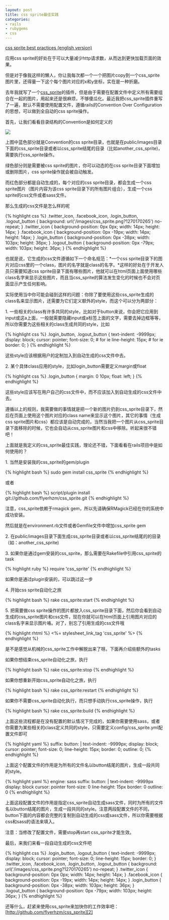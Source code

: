 ```yaml
---
layout: post
title: css sprite最佳实践
categories:
- rails
- rubygems
- css
---
```

[css sprite best practices (english version)][1]

应用css sprite的好处在于可以大量减少http请求数，从而达到更快加载页面的效果。

但是对于像我这样的懒人，你让我每次都一个一个把图片copy到一个css_sprite图片里，还得量一下这个每个图片对应的x和y坐标，实在是一种折磨。

去年我就写了一个[css_sprite][2]的插件，但是由于需要在配置文件中定义所有需要组合在一起的图片，用起来还是很麻烦，不够傻瓜化。最近我把css_sprite插件重写了一遍，默认不需要使用配置文件，遵循rails的Convention Over Configuration的思想，可以做到全自动的css sprite操作。

首先，让我们看看目录结构的Convention是如何定义的

![][3]

上图中蓝色部分就是Convention的css sprite目录，也就是在public/images目录下面的css_sprite目录或者以css_sprite结尾的目录（比如another_css_sprite)，需要执行css_sprite操作。

绿色部分则是需要被css sprite的图片，你可以动态的在css sprite目录下面增加或删除图片，css sprite操作就会被自动触发。

而红色部分都是自动生成的，每个对应的css sprite目录，都会生成一个css sprite图片（图片内容为该css sprite目录下的所有图片组合），生成一个css sprite的css文件或者sass文件。

那么生成的css文件是怎么样的呢

{% highlight css %}
.twitter_icon, .facebook_icon, .login_button, .logout_button {
  background: url('/images/css_sprite.png?1270170265') no-repeat;
}
.twitter_icon { background-position: 0px 0px; width: 14px; height: 14px; }
.facebook_icon { background-position: 0px -19px; width: 14px; height: 14px; }
.login_button { background-position: 0px -38px; width: 103px; height: 36px; }
.logout_button { background-position: 0px -79px; width: 103px; height: 36px; }
{% endhighlight %}

也就是说，它生成的css文件遵循如下一个命名规范：*一个css sprite目录下的图片对应css里的一个class，图片的名字就是class的名字。*这样的好处在于开发人员只需要知道css sprite目录下面有哪些图片，他就可以在html页面上面使用哪些class名字来显示这些图片，而且当css_sprite的算法发生变化的时候也不会对页面显示产生任何影响。

实际使用当中你可能会碰到这样的问题：你除了要使用这些css_sprite生成的class名来显示图片，还需要为它们定义额外的style，而这个可以分为两部分：

1\. 一些相关的class有许多共同的style，比如对于button来说，你会把它应用到input或这a上面，一般就需要隐藏input或a标签上面的文字，需要去掉边框等等，所以你需要为这些相关的class生成共同的style，比如

{% highlight css %}
.login_button, .logout_button {
  text-indent: -9999px;
  display: block;
  cursor: pointer;
  font-size: 0; # for ie
  line-height: 15px; # for ie
  border: 0; }
{% endhighlight %}

这些style应该根据用户的定制加入到自动生成的css文件中去。

2\. 某个具体class应用的style，比如login_button需要定义margin或float

{% highlight css %}
.login_button {
  margin: 0 10px;
  float: left; }
{% endhighlight %}

这些style应该写在用户自己的css文件中，而不应该加入到自动生成的css文件中去。

遵循以上的规则，我需要做的事情就是把一个新的图片扔到css_sprite目录下，然后在页面上使用这个图片对应的class name来显示这个图片，其它的事情（生成css sprite图片和css）都应该是自动完成的，当然当我把一个图片从css_sprite目录下面移除的时候，它也会自动从css_sprite图片和css中移除。听起来很不错吧！

上面就是我定义的css_sprite最佳实践，理论还不错，下面看看在rails项目中是如何使用的？

1\. 当然是安装我的css_sprite的gem/plugin

{% highlight bash %}
sudo gem install css_sprite
{% endhighlight %}

或者

{% highlight bash %}
script/plugin install git://github.com/flyerhzm/css_sprite.git
{% endhighlight %}

注意，css_sprite依赖于rmagick gem，所以先请确保RMagick已经在你的系统中成功安装。

然后就是在environment.rb文件或者Gemfile文件中增加css_sprite gem

2\. 在public/images目录下面生成css_sprite目录或者以css_sprite结尾的的目录（如：another_css_sprite)

3\. 如果你是通过gem安装的css_sprite，那么需要在Rakefile中引用css_sprite的task

{% highlight ruby %}
require 'css_sprite'
{% endhighlight %}

如果你是通过plugin安装的，可以跳过这一步

4\. 开始css sprite自动化之旅

{% highlight bash %}
rake css_sprite:start
{% endhighlight %}

5\. 把需要做css sprite操作的图片都放入css_sprite目录下面，然后你会看到自动生成的css_sprite图片和css文件，现在你就可以在html页面上引用图片对应的class名字来显示图片咯。对了，别忘了引用生成的css文件哦

{% highlight rhtml %}
<%= stylesheet_link_tag 'css_sprite' %>
{% endhighlight %}

是不是感觉从机械的css_sprite工作中解脱出来了呀。下面再介绍些额外的tasks

如果你想结束css_sprite自动化之旅，执行

{% highlight bash %}
rake css_sprite:stop
{% endhighlight %}

如果你想重新开始css_sprite自动化之旅，执行

{% highlight bash %}
rake css_sprite:restart
{% endhighlight %}

如果你不需要css_sprite自动化执行，而只想手动执行css_sprite操作，执行

{% highlight bash %}
rake css_sprite:build
{% endhighlight %}

上面这些流程都是在没有配置的默认情况下完成的，如果你需要使用sass，或者你需要为某些相关的class定义共同的style，只需要定义config/css_sprite.yml配置文件即可

{% highlight yaml %}
suffix:
  button: |
    text-indent: -9999px;
    display: block;
    cursor: pointer;
    font-size: 0;
    line-height: 15px;
    border: 0;
    outline: 0;
{% endhighlight %}

上面这个配置文件的作用是为所有的文件名以button结尾的图片，生成一段共同的style。

{% highlight yaml %}
engine: sass
suffix:
  button: |
    text-indent: -9999px
    display: block
    cursor: pointer
    font-size: 0
    line-height: 15px
    border: 0
    outline: 0
{% endhighlight %}

上面这段配置文件的作用是指定css_sprite自动生成sass文件，同时为所有的文件名以button结尾的图片，生成一段共同的style。注意两段配置文件的不同，button下面的内容都会完整的复制到自动生成的css或sass文件，所以你需要根据css和sass的语法来填入。

注意：当修改了配置文件，需要stop再start css_sprite才能生效。

最后，来我们来看一段自动生成的css文件吧

{% highlight css %}
.login_button, .logout_button {
  text-indent: -9999px;
  display: block;
  cursor: pointer;
  font-size: 0;
  line-height: 15px;
  border: 0; }
.twitter_icon, .facebook_icon, .login_button, .logout_button {
  background: url('/images/css_sprite.png?1270170265') no-repeat;
}
.twitter_icon { background-position: 0px 0px; width: 14px; height: 14px; }
.facebook_icon { background-position: 0px -19px; width: 14px; height: 14px; }
.login_button { background-position: 0px -38px; width: 103px; height: 36px; }
.logout_button { background-position: 0px -79px; width: 103px; height: 36px; }
{% endhighlight %}

还等什么，赶紧来使用css_sprite来加快你的工作效率吧：[http://github.com/flyerhzm/css_sprite][2]


  [1]: /2010/04/03/css-sprite-best-practices-english-version
  [2]: http://github.com/flyerhzm/css_sprite
  [3]: http://lh6.ggpht.com/_qSmJ0dW70FE/TGdIAsGI6_I/AAAAAAAAATo/3Xhs9JzvDAQ/css_sprite_preview.png

